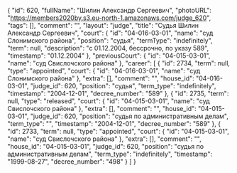 {
    "id": 620,
    "fullName": "Шилин Александр Сергеевич",
    "photoURL": "https://members2020by.s3.eu-north-1.amazonaws.com/judge_620",
    "tags": [],
    "comment": "",
    "layout": "judge",
    "title": "Судья Шилин Александр Сергеевич",
    "court": {
        "id": "04-016-03-01",
        "name": "суд Слонимского района",
        "position": "судья",
        "termType": "indefinitely",
        "term": null,
        "description": "c 01.12.2004, бессрочно, по указу 589",
        "timestamp": "01.12.2004"
    },
    "previousCourt": {
        "id": "04-015-03-01",
        "name": "суд Свислочского района"
    },
    "career": [
        {
            "id": 2734,
            "term": null,
            "type": "appointed",
            "court": {
                "id": "04-016-03-01",
                "name": "суд Слонимского района"
            },
            "extra": [],
            "comment": "",
            "house_id": "04-016-03-01",
            "judge_id": 620,
            "position": "судья",
            "term_type": "indefinitely",
            "timestamp": "2004-12-01",
            "decree_number": "589"
        },
        {
            "id": 2735,
            "term": null,
            "type": "released",
            "court": {
                "id": "04-015-03-01",
                "name": "суд Свислочского района"
            },
            "extra": [],
            "comment": "",
            "house_id": "04-015-03-01",
            "judge_id": 620,
            "position": "судья по административным делам",
            "term_type": "",
            "timestamp": "2004-12-01",
            "decree_number": "589"
        },
        {
            "id": 2733,
            "term": null,
            "type": "appointed",
            "court": {
                "id": "04-015-03-01",
                "name": "суд Свислочского района"
            },
            "extra": [],
            "comment": "",
            "house_id": "04-015-03-01",
            "judge_id": 620,
            "position": "судья по административным делам",
            "term_type": "indefinitely",
            "timestamp": "1999-08-27",
            "decree_number": "498"
        }
    ]
}